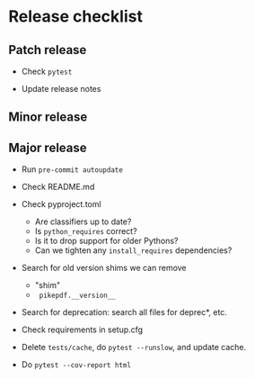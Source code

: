 <!-- SPDX-FileCopyrightText: 2022 James R. Barlow -->
<!-- SPDX-License-Identifier: CC-BY-SA-4.0 -->

# Release checklist

## Patch release

- Check `pytest`

- Update release notes

## Minor release

## Major release

- Run `pre-commit autoupdate`

- Check README.md

- Check pyproject.toml

    - Are classifiers up to date?
    - Is `python_requires` correct?
    - Is it to drop support for older Pythons?
    - Can we tighten any `install_requires` dependencies?

- Search for old version shims we can remove

    - "shim"
    - ` pikepdf.__version__`

- Search for deprecation: search all files for deprec*, etc.

- Check requirements in setup.cfg

- Delete `tests/cache`, do `pytest --runslow`, and update cache.

- Do `pytest --cov-report html`
